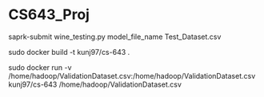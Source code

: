 # CS643_Proj



saprk-submit wine_testing.py model_file_name Test_Dataset.csv


sudo docker build -t kunj97/cs-643 .

 sudo docker run -v  /home/hadoop/ValidationDataset.csv:/home/hadoop/ValidationDataset.csv  kunj97/cs-643  /home/hadoop/ValidationDataset.csv
